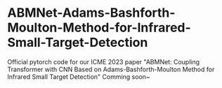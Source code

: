 # ABMNet-Adams-Bashforth-Moulton-Method-for-Infrared-Small-Target-Detection
Official pytorch code for our ICME 2023 paper "ABMNet: Coupling Transformer with CNN Based on Adams-Bashforth-Moulton Method for Infrared Small Target Detection" 
Comming soon~
